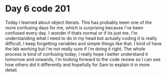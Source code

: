 # Day 6 code 201
Today I learned about object literals. This has probably been one of the more confusing days for me, which is surprising because i've been confused every day. I wonder if thats normal or if its just me. I'm understanding what I need to do in my head but actually coding it is really difficult, I keep forgetting variables and simple things like that. I kind of have the lab working but i'm not really sure if i'm doing it right. The whole process is kind of confusing today, I really hope I better understand it tomorrow and onwards, i'm looking forward to the code review so I can see how others did it differently and hopefully for Sam to explain it in more detail.
